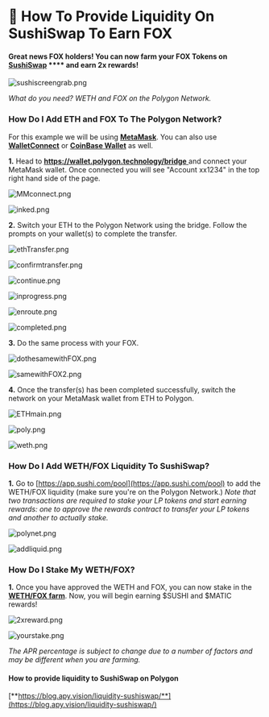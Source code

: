 # 🍣 How To Provide Liquidity On SushiSwap To Earn FOX

#### Great news FOX holders! You can now farm your FOX Tokens on [**SushiSwap**](https://app.sushi.com/farm) **** and earn 2x rewards!&#x20;

![sushiscreengrab.png](https://shapeshift.zendesk.com/hc/article\_attachments/4409599830797/sushiscreengrab.png)

_What do you need? WETH and FOX on the Polygon Network._

### **How Do I Add ETH and FOX To The Polygon Network?**

For this example we will be using [**MetaMask**](https://metamask.io/). You can also use [**WalletConnect**](https://walletconnect.org/) or [**CoinBase Wallet**](https://wallet.coinbase.com/?utm\_source=google\_search\_b\&utm\_medium=cpc\&utm\_campaign=1658290208\&utm\_content=62639313526\&utm\_term=coinbase%20wallet\&utm\_creative=543006700251\&cb\_device=c\&cb\_placement=\&cb\_country=us\&cb\_city=open\&cb\_language=en\_us\&gclid=Cj0KCQjwv5uKBhD6ARIsAGv9a-yWzP9T1EOiEKj7As0SxaEVWejUiiMBINeNbuz0ILeN2SPq34w0qMAaAvEWEALw\_wcB) as well.

&#x20;

**1.** Head to [**https://wallet.polygon.technology/bridge** ](https://wallet.polygon.technology/bridge)and connect your MetaMask wallet. Once connected you will see "Account xx1234" in the top right hand side of the page.

![MMconnect.png](https://shapeshift.zendesk.com/hc/article\_attachments/4409601059981/MMconnect.png)

![inked.png](https://shapeshift.zendesk.com/hc/article\_attachments/4409601064589/inked.png)

**2.** Switch your ETH to the Polygon Network using the bridge. Follow the prompts on your wallet(s) to complete the transfer.

![ethTransfer.png](https://shapeshift.zendesk.com/hc/article\_attachments/4409601123981/ethTransfer.png)

![confirmtransfer.png](https://shapeshift.zendesk.com/hc/article\_attachments/4409607947405/confirmtransfer.png)

&#x20;

![continue.png](https://shapeshift.zendesk.com/hc/article\_attachments/4409601141005/continue.png)

![inprogress.png](https://shapeshift.zendesk.com/hc/article\_attachments/4409601147021/inprogress.png)

&#x20;

![enroute.png](https://shapeshift.zendesk.com/hc/article\_attachments/4409601150349/enroute.png)

![completed.png](https://shapeshift.zendesk.com/hc/article\_attachments/4409607957645/completed.png)

**3.** Do the same process with your FOX.

![dothesamewithFOX.png](https://shapeshift.zendesk.com/hc/article\_attachments/4409608040205/dothesamewithFOX.png)

![samewithFOX2.png](https://shapeshift.zendesk.com/hc/article\_attachments/4409601657869/samewithFOX2.png)

&#x20;

**4.** Once the transfer(s) has been completed successfully, switch the network on your MetaMask wallet from ETH to Polygon.&#x20;

![ETHmain.png](https://shapeshift.zendesk.com/hc/article\_attachments/4409601278349/ETHmain.png)

![poly.png](https://shapeshift.zendesk.com/hc/article\_attachments/4409601281933/poly.png)

![weth.png](https://shapeshift.zendesk.com/hc/article\_attachments/4409609088781/weth.png)

### **How Do I Add WETH/FOX Liquidity To SushiSwap?**

**1.** Go to [https://app.sushi.com/pool](https://app.sushi.com/pool) to add the WETH/FOX liquidity (make sure you're on the Polygon Network.) _Note that two transactions are required to stake your LP tokens and start earning rewards: one to approve the rewards contract to transfer your LP tokens and another to actually stake._

![polynet.png](https://shapeshift.zendesk.com/hc/article\_attachments/4409601580173/polynet.png)

![addliquid.png](https://shapeshift.zendesk.com/hc/article\_attachments/4409601536141/addliquid.png)

### **How Do I Stake My WETH/FOX?**

**1.** Once you have approved the WETH and FOX, you can now stake in the [**WETH/FOX farm**](https://app.sushi.com/farm). Now, you will begin earning $SUSHI and $MATIC rewards!

![2xreward.png](https://shapeshift.zendesk.com/hc/article\_attachments/4409608206477/2xreward.png)

![yourstake.png](https://shapeshift.zendesk.com/hc/article\_attachments/4409601622669/yourstake.png)

_The APR percentage is subject to change due to a number of factors and may be different when you are farming._

#### **How to provide liquidity to SushiSwap on Polygon**

[**https://blog.apy.vision/liquidity-sushiswap/**](https://blog.apy.vision/liquidity-sushiswap/)

